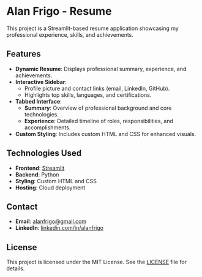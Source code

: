 # Alan Frigo - Resume

This project is a Streamlit-based resume application showcasing my professional experience, skills, and achievements.

## Features

- **Dynamic Resume**: Displays professional summary, experience, and achievements.
- **Interactive Sidebar**:
    - Profile picture and contact links (email, LinkedIn, GitHub).
    - Highlights top skills, languages, and certifications.
- **Tabbed Interface**:
    - **Summary**: Overview of professional background and core technologies.
    - **Experience**: Detailed timeline of roles, responsibilities, and accomplishments.
- **Custom Styling**: Includes custom HTML and CSS for enhanced visuals.

## Technologies Used

- **Frontend**: [Streamlit](https://streamlit.io/)
- **Backend**: Python
- **Styling**: Custom HTML and CSS
- **Hosting**: Cloud deployment

## Contact

- **Email**: [alanfrigo@gmail.com](mailto:alanfrigo@gmail.com)
- **LinkedIn**: [linkedin.com/in/alanfrigo](https://www.linkedin.com/in/alanfrigo/)

## License

This project is licensed under the MIT License. See the [LICENSE](LICENSE) file for details.  